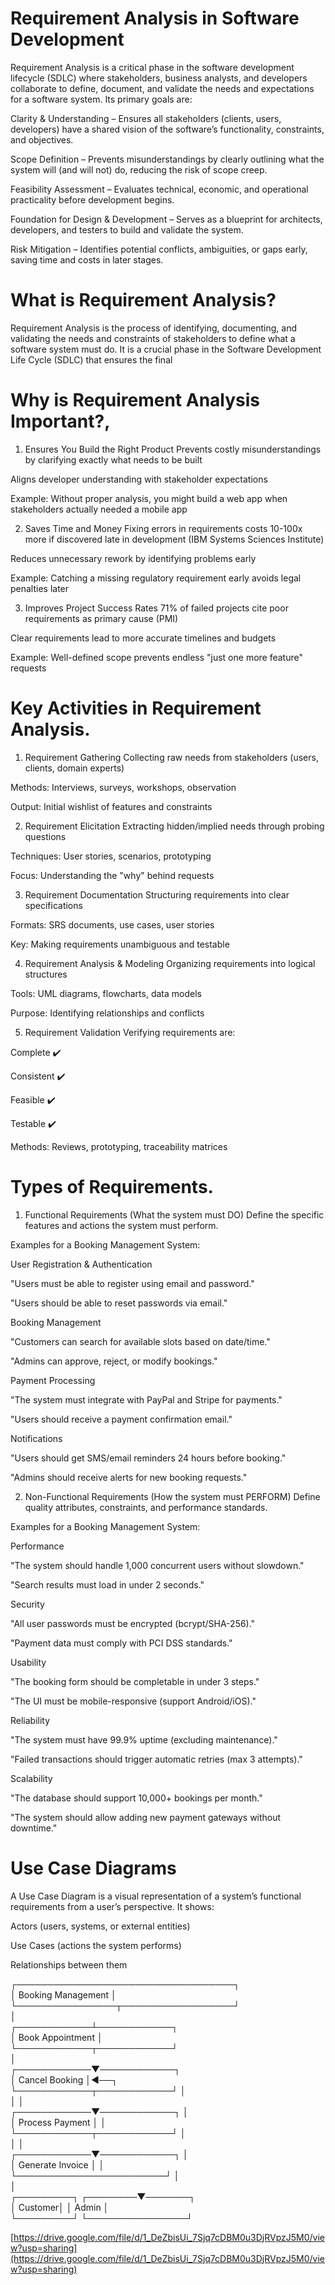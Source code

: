 # Requirement Analysis in Software Development

Requirement Analysis is a critical phase in the software development lifecycle (SDLC) where stakeholders, business analysts, and developers collaborate to define, document, and validate the needs and expectations for a software system. Its primary goals are:

Clarity & Understanding – Ensures all stakeholders (clients, users, developers) have a shared vision of the software’s functionality, constraints, and objectives.

Scope Definition – Prevents misunderstandings by clearly outlining what the system will (and will not) do, reducing the risk of scope creep.

Feasibility Assessment – Evaluates technical, economic, and operational practicality before development begins.

Foundation for Design & Development – Serves as a blueprint for architects, developers, and testers to build and validate the system.

Risk Mitigation – Identifies potential conflicts, ambiguities, or gaps early, saving time and costs in later stages.

# What is Requirement Analysis? 

Requirement Analysis is the process of identifying, documenting, and validating the needs and constraints of stakeholders to define what a software system must do. It is a crucial phase in the Software Development Life Cycle (SDLC) that ensures the final

# Why is Requirement Analysis Important?,

  1. Ensures You Build the Right Product
Prevents costly misunderstandings by clarifying exactly what needs to be built

Aligns developer understanding with stakeholder expectations

Example: Without proper analysis, you might build a web app when stakeholders actually needed a mobile app

2. Saves Time and Money
Fixing errors in requirements costs 10-100x more if discovered late in development (IBM Systems Sciences Institute)

Reduces unnecessary rework by identifying problems early

Example: Catching a missing regulatory requirement early avoids legal penalties later

3. Improves Project Success Rates
71% of failed projects cite poor requirements as primary cause (PMI)

Clear requirements lead to more accurate timelines and budgets

Example: Well-defined scope prevents endless "just one more feature" requests

# Key Activities in Requirement Analysis.


1. Requirement Gathering
Collecting raw needs from stakeholders (users, clients, domain experts)

Methods: Interviews, surveys, workshops, observation

Output: Initial wishlist of features and constraints

2. Requirement Elicitation
Extracting hidden/implied needs through probing questions

Techniques: User stories, scenarios, prototyping

Focus: Understanding the "why" behind requests

3. Requirement Documentation
Structuring requirements into clear specifications

Formats: SRS documents, use cases, user stories

Key: Making requirements unambiguous and testable

4. Requirement Analysis & Modeling
Organizing requirements into logical structures

Tools: UML diagrams, flowcharts, data models

Purpose: Identifying relationships and conflicts

5. Requirement Validation
Verifying requirements are:

Complete ✔️

Consistent ✔️

Feasible ✔️

Testable ✔️

Methods: Reviews, prototyping, traceability matrices


# Types of Requirements.

1. Functional Requirements (What the system must DO)
Define the specific features and actions the system must perform.

Examples for a Booking Management System:

User Registration & Authentication

"Users must be able to register using email and password."

"Users should be able to reset passwords via email."

Booking Management

"Customers can search for available slots based on date/time."

"Admins can approve, reject, or modify bookings."

Payment Processing

"The system must integrate with PayPal and Stripe for payments."

"Users should receive a payment confirmation email."

Notifications

"Users should get SMS/email reminders 24 hours before booking."

"Admins should receive alerts for new booking requests."

2. Non-Functional Requirements (How the system must PERFORM)
Define quality attributes, constraints, and performance standards.

Examples for a Booking Management System:

Performance

"The system should handle 1,000 concurrent users without slowdown."

"Search results must load in under 2 seconds."

Security

"All user passwords must be encrypted (bcrypt/SHA-256)."

"Payment data must comply with PCI DSS standards."

Usability

"The booking form should be completable in under 3 steps."

"The UI must be mobile-responsive (support Android/iOS)."

Reliability

"The system must have 99.9% uptime (excluding maintenance)."

"Failed transactions should trigger automatic retries (max 3 attempts)."

Scalability

"The database should support 10,000+ bookings per month."

"The system should allow adding new payment gateways without downtime."

# Use Case Diagrams
A Use Case Diagram is a visual representation of a system’s functional requirements from a user’s perspective. It shows:

Actors (users, systems, or external entities)

Use Cases (actions the system performs)

Relationships between them

┌───────────────────────────────────┐  
│         Booking Management        │  
└────────────────┬──────────────────┘  
                 │  
    ┌────────────┴────────────┐  
    │       Book Appointment  │  
    └────────────┬────────────┘  
                 │  
    ┌────────────▼────────────┐  
    │       Cancel Booking    │◄──┐  
    └────────────┬────────────┘   │  
                 │                │  
    ┌────────────▼────────────┐   │  
    │     Process Payment     │   │  
    └────────────┬────────────┘   │  
                 │                │  
    ┌────────────▼────────────┐   │  
    │    Generate Invoice     │   │  
    └────────────────────────┘   │  
                                 │  
┌─────────┐             ┌────────▼───────┐  
│ Customer│             │      Admin     │  
└─────────┘             └────────────────┘  


[https://drive.google.com/file/d/1_DeZbisUi_7Sjq7cDBM0u3DjRVpzJ5M0/view?usp=sharing](https://drive.google.com/file/d/1_DeZbisUi_7Sjq7cDBM0u3DjRVpzJ5M0/view?usp=sharing)
